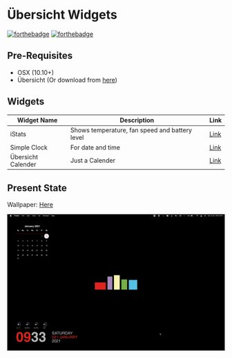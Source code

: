 # Übersicht Widgets
[![forthebadge](https://forthebadge.com/images/badges/powered-by-black-magic.svg)](https://forthebadge.com) [![forthebadge](https://forthebadge.com/images/badges/contains-cat-gifs.svg)](https://forthebadge.com)

## Pre-Requisites

- OSX (10.10+)
- Übersicht (Or download from [here](https://tracesof.net/uebersicht/))

## Widgets

| Widget Name             | Description                                                                  | Link                                                                           |
|-------------------------|------------------------------------------------------------------------------|--------------------------------------------------------------------------------|
| iStats                  | Shows temperature, fan speed and battery level                               | [Link](http://tracesof.net/uebersicht-widgets/#istats_widget)                  |
| Simple Clock            | For date and time                                                            | [Link](http://tracesof.net/uebersicht-widgets/#simple-clock)                   |
| Übersicht Calender      | Just a Calender                                                              | [Link](https://tracesof.net/uebersicht-widgets/#ubersicht-calendar)            |

## Present State

Wallpaper: [Here](http://simpledesktops.com/browse/desktops/2015/jul/07/inside-out/)

<img src="present_state.gif">
